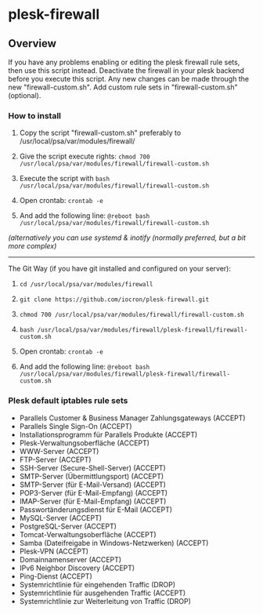 # plesk-firewall

## Overview

If you have any problems enabling or editing the plesk firewall rule sets, then use this script instead. Deactivate the firewall in your plesk backend before you execute this script. Any new changes can be made through the new "firewall-custom.sh". Add custom rule sets in "firewall-custom.sh" (optional).

### How to install

1. Copy the script "firewall-custom.sh" preferably to /usr/local/psa/var/modules/firewall/

2. Give the script execute rights: `chmod 700 /usr/local/psa/var/modules/firewall/firewall-custom.sh`

3. Execute the script with `bash /usr/local/psa/var/modules/firewall/firewall-custom.sh`

4. Open crontab: `crontab -e`

5. And add the following line: `@reboot bash /usr/local/psa/var/modules/firewall/firewall-custom.sh`

*(alternatively you can use systemd & inotify (normally preferred, but a bit more complex)*

------

The Git Way (if you have git installed and configured on your server):

1. `cd /usr/local/psa/var/modules/firewall`

2. `git clone https://github.com/iocron/plesk-firewall.git`

3. `chmod 700 /usr/local/psa/var/modules/firewall/firewall-custom.sh` 

4. `bash /usr/local/psa/var/modules/firewall/plesk-firewall/firewall-custom.sh`

5. Open crontab: `crontab -e`

6. And add the following line: `@reboot bash /usr/local/psa/var/modules/firewall/plesk-firewall/firewall-custom.sh`

### Plesk default iptables rule sets

- Parallels Customer & Business Manager Zahlungsgateways (ACCEPT)
- Parallels Single Sign-On (ACCEPT)
- Installationsprogramm für Parallels Produkte (ACCEPT)
- Plesk-Verwaltungsoberfläche (ACCEPT)
- WWW-Server (ACCEPT)
- FTP-Server (ACCEPT)
- SSH-Server (Secure-Shell-Server) (ACCEPT)
- SMTP-Server (Übermittlungsport) (ACCEPT)
- SMTP-Server (für E-Mail-Versand) (ACCEPT)
- POP3-Server (für E-Mail-Empfang) (ACCEPT)
- IMAP-Server (für E-Mail-Empfang) (ACCEPT)
- Passwortänderungsdienst für E-Mail (ACCEPT)
- MySQL-Server (ACCEPT)
- PostgreSQL-Server (ACCEPT)
- Tomcat-Verwaltungsoberfläche (ACCEPT)
- Samba (Dateifreigabe in Windows-Netzwerken) (ACCEPT)
- Plesk-VPN (ACCEPT)
- Domainnamenserver (ACCEPT)
- IPv6 Neighbor Discovery (ACCEPT)
- Ping-Dienst (ACCEPT)
- Systemrichtlinie für eingehenden Traffic (DROP)
- Systemrichtlinie für ausgehenden Traffic (ACCEPT)
- Systemrichtlinie zur Weiterleitung von Traffic (DROP)